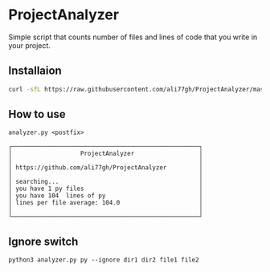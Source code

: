 # ProjectAnalyzer

Simple script that counts number of files and lines of code that you write in your project.

## Installaion

```sh
curl -sfL https://raw.githubusercontent.com/ali77gh/ProjectAnalyzer/master/install.sh | sudo bash -
```

## How to use

~~~posh
analyzer.py <postfix>

┌────────────────────────────────────────────────────┐
│                   ProjectAnalyzer                  │
│                                                    │
│ https://github.com/ali77gh/ProjectAnalyzer         │
│                                                    │
│ searching...                                       │
│ you have 1 py files                                │
│ you have 104  lines of py                          │
│ lines per file average: 104.0                      │
│                                                    │
└────────────────────────────────────────────────────┘
~~~

## Ignore switch
~~~posh
python3 analyzer.py py --ignore dir1 dir2 file1 file2
~~~
